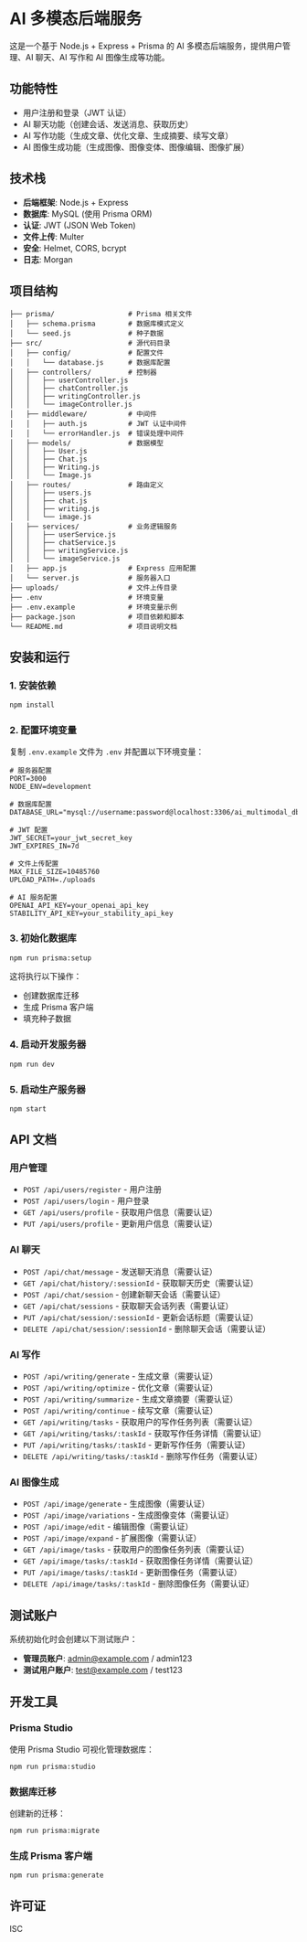 # AI 多模态后端服务

这是一个基于 Node.js + Express + Prisma 的 AI 多模态后端服务，提供用户管理、AI 聊天、AI 写作和 AI 图像生成等功能。

## 功能特性

- 用户注册和登录（JWT 认证）
- AI 聊天功能（创建会话、发送消息、获取历史）
- AI 写作功能（生成文章、优化文章、生成摘要、续写文章）
- AI 图像生成功能（生成图像、图像变体、图像编辑、图像扩展）

## 技术栈

- **后端框架**: Node.js + Express
- **数据库**: MySQL (使用 Prisma ORM)
- **认证**: JWT (JSON Web Token)
- **文件上传**: Multer
- **安全**: Helmet, CORS, bcrypt
- **日志**: Morgan

## 项目结构

```
├── prisma/                  # Prisma 相关文件
│   ├── schema.prisma        # 数据库模式定义
│   └── seed.js              # 种子数据
├── src/                     # 源代码目录
│   ├── config/              # 配置文件
│   │   └── database.js      # 数据库配置
│   ├── controllers/         # 控制器
│   │   ├── userController.js
│   │   ├── chatController.js
│   │   ├── writingController.js
│   │   └── imageController.js
│   ├── middleware/          # 中间件
│   │   ├── auth.js          # JWT 认证中间件
│   │   └── errorHandler.js  # 错误处理中间件
│   ├── models/              # 数据模型
│   │   ├── User.js
│   │   ├── Chat.js
│   │   ├── Writing.js
│   │   └── Image.js
│   ├── routes/              # 路由定义
│   │   ├── users.js
│   │   ├── chat.js
│   │   ├── writing.js
│   │   └── image.js
│   ├── services/            # 业务逻辑服务
│   │   ├── userService.js
│   │   ├── chatService.js
│   │   ├── writingService.js
│   │   └── imageService.js
│   ├── app.js               # Express 应用配置
│   └── server.js            # 服务器入口
├── uploads/                 # 文件上传目录
├── .env                     # 环境变量
├── .env.example             # 环境变量示例
├── package.json             # 项目依赖和脚本
└── README.md                # 项目说明文档
```

## 安装和运行

### 1. 安装依赖

```bash
npm install
```

### 2. 配置环境变量

复制 `.env.example` 文件为 `.env` 并配置以下环境变量：

```env
# 服务器配置
PORT=3000
NODE_ENV=development

# 数据库配置
DATABASE_URL="mysql://username:password@localhost:3306/ai_multimodal_db"

# JWT 配置
JWT_SECRET=your_jwt_secret_key
JWT_EXPIRES_IN=7d

# 文件上传配置
MAX_FILE_SIZE=10485760
UPLOAD_PATH=./uploads

# AI 服务配置
OPENAI_API_KEY=your_openai_api_key
STABILITY_API_KEY=your_stability_api_key
```

### 3. 初始化数据库

```bash
npm run prisma:setup
```

这将执行以下操作：
- 创建数据库迁移
- 生成 Prisma 客户端
- 填充种子数据

### 4. 启动开发服务器

```bash
npm run dev
```

### 5. 启动生产服务器

```bash
npm start
```

## API 文档

### 用户管理

- `POST /api/users/register` - 用户注册
- `POST /api/users/login` - 用户登录
- `GET /api/users/profile` - 获取用户信息（需要认证）
- `PUT /api/users/profile` - 更新用户信息（需要认证）

### AI 聊天

- `POST /api/chat/message` - 发送聊天消息（需要认证）
- `GET /api/chat/history/:sessionId` - 获取聊天历史（需要认证）
- `POST /api/chat/session` - 创建新聊天会话（需要认证）
- `GET /api/chat/sessions` - 获取聊天会话列表（需要认证）
- `PUT /api/chat/session/:sessionId` - 更新会话标题（需要认证）
- `DELETE /api/chat/session/:sessionId` - 删除聊天会话（需要认证）

### AI 写作

- `POST /api/writing/generate` - 生成文章（需要认证）
- `POST /api/writing/optimize` - 优化文章（需要认证）
- `POST /api/writing/summarize` - 生成文章摘要（需要认证）
- `POST /api/writing/continue` - 续写文章（需要认证）
- `GET /api/writing/tasks` - 获取用户的写作任务列表（需要认证）
- `GET /api/writing/tasks/:taskId` - 获取写作任务详情（需要认证）
- `PUT /api/writing/tasks/:taskId` - 更新写作任务（需要认证）
- `DELETE /api/writing/tasks/:taskId` - 删除写作任务（需要认证）

### AI 图像生成

- `POST /api/image/generate` - 生成图像（需要认证）
- `POST /api/image/variations` - 生成图像变体（需要认证）
- `POST /api/image/edit` - 编辑图像（需要认证）
- `POST /api/image/expand` - 扩展图像（需要认证）
- `GET /api/image/tasks` - 获取用户的图像任务列表（需要认证）
- `GET /api/image/tasks/:taskId` - 获取图像任务详情（需要认证）
- `PUT /api/image/tasks/:taskId` - 更新图像任务（需要认证）
- `DELETE /api/image/tasks/:taskId` - 删除图像任务（需要认证）

## 测试账户

系统初始化时会创建以下测试账户：

- **管理员账户**: admin@example.com / admin123
- **测试用户账户**: test@example.com / test123

## 开发工具

### Prisma Studio

使用 Prisma Studio 可视化管理数据库：

```bash
npm run prisma:studio
```

### 数据库迁移

创建新的迁移：

```bash
npm run prisma:migrate
```

### 生成 Prisma 客户端

```bash
npm run prisma:generate
```

## 许可证

ISC